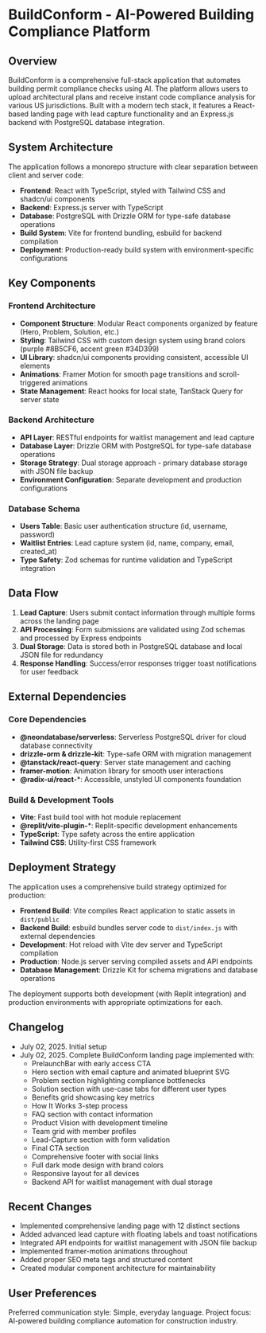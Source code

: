 # BuildConform - AI-Powered Building Compliance Platform

## Overview

BuildConform is a comprehensive full-stack application that automates building permit compliance checks using AI. The platform allows users to upload architectural plans and receive instant code compliance analysis for various US jurisdictions. Built with a modern tech stack, it features a React-based landing page with lead capture functionality and an Express.js backend with PostgreSQL database integration.

## System Architecture

The application follows a monorepo structure with clear separation between client and server code:

- **Frontend**: React with TypeScript, styled with Tailwind CSS and shadcn/ui components
- **Backend**: Express.js server with TypeScript
- **Database**: PostgreSQL with Drizzle ORM for type-safe database operations
- **Build System**: Vite for frontend bundling, esbuild for backend compilation
- **Deployment**: Production-ready build system with environment-specific configurations

## Key Components

### Frontend Architecture
- **Component Structure**: Modular React components organized by feature (Hero, Problem, Solution, etc.)
- **Styling**: Tailwind CSS with custom design system using brand colors (purple #8B5CF6, accent green #34D399)
- **UI Library**: shadcn/ui components providing consistent, accessible UI elements
- **Animations**: Framer Motion for smooth page transitions and scroll-triggered animations
- **State Management**: React hooks for local state, TanStack Query for server state

### Backend Architecture
- **API Layer**: RESTful endpoints for waitlist management and lead capture
- **Database Layer**: Drizzle ORM with PostgreSQL for type-safe database operations
- **Storage Strategy**: Dual storage approach - primary database storage with JSON file backup
- **Environment Configuration**: Separate development and production configurations

### Database Schema
- **Users Table**: Basic user authentication structure (id, username, password)
- **Waitlist Entries**: Lead capture system (id, name, company, email, created_at)
- **Type Safety**: Zod schemas for runtime validation and TypeScript integration

## Data Flow

1. **Lead Capture**: Users submit contact information through multiple forms across the landing page
2. **API Processing**: Form submissions are validated using Zod schemas and processed by Express endpoints
3. **Dual Storage**: Data is stored both in PostgreSQL database and local JSON file for redundancy
4. **Response Handling**: Success/error responses trigger toast notifications for user feedback

## External Dependencies

### Core Dependencies
- **@neondatabase/serverless**: Serverless PostgreSQL driver for cloud database connectivity
- **drizzle-orm & drizzle-kit**: Type-safe ORM with migration management
- **@tanstack/react-query**: Server state management and caching
- **framer-motion**: Animation library for smooth user interactions
- **@radix-ui/react-***: Accessible, unstyled UI components foundation

### Build & Development Tools
- **Vite**: Fast build tool with hot module replacement
- **@replit/vite-plugin-***: Replit-specific development enhancements
- **TypeScript**: Type safety across the entire application
- **Tailwind CSS**: Utility-first CSS framework

## Deployment Strategy

The application uses a comprehensive build strategy optimized for production:

- **Frontend Build**: Vite compiles React application to static assets in `dist/public`
- **Backend Build**: esbuild bundles server code to `dist/index.js` with external dependencies
- **Development**: Hot reload with Vite dev server and TypeScript compilation
- **Production**: Node.js server serving compiled assets and API endpoints
- **Database Management**: Drizzle Kit for schema migrations and database operations

The deployment supports both development (with Replit integration) and production environments with appropriate optimizations for each.

## Changelog
- July 02, 2025. Initial setup
- July 02, 2025. Complete BuildConform landing page implemented with:
  * PrelaunchBar with early access CTA
  * Hero section with email capture and animated blueprint SVG
  * Problem section highlighting compliance bottlenecks
  * Solution section with use-case tabs for different user types
  * Benefits grid showcasing key metrics
  * How It Works 3-step process
  * FAQ section with contact information
  * Product Vision with development timeline
  * Team grid with member profiles
  * Lead-Capture section with form validation
  * Final CTA section
  * Comprehensive footer with social links
  * Full dark mode design with brand colors
  * Responsive layout for all devices
  * Backend API for waitlist management with dual storage

## Recent Changes
- Implemented comprehensive landing page with 12 distinct sections
- Added advanced lead capture with floating labels and toast notifications
- Integrated API endpoints for waitlist management with JSON file backup
- Implemented framer-motion animations throughout
- Added proper SEO meta tags and structured content
- Created modular component architecture for maintainability

## User Preferences

Preferred communication style: Simple, everyday language.
Project focus: AI-powered building compliance automation for construction industry.